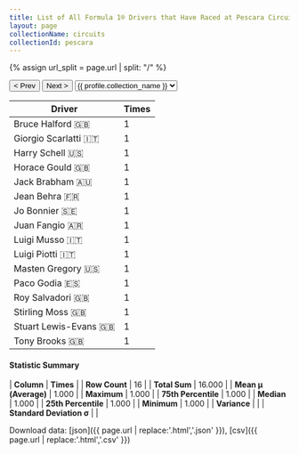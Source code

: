 ```yaml
---
title: List of All Formula 1® Drivers that Have Raced at Pescara Circuit
layout: page
collectionName: circuits
collectionId: pescara
---
```


{% assign url_split = page.url | split: "/" %}
<div id="collection-navigation">
<button onclick="selector.options[selector.selectedIndex-1].value && (window.location = selector.options[selector.selectedIndex-1].value);">&lt; Prev</button>
<button onclick="selector.options[selector.selectedIndex+1].value && (window.location = selector.options[selector.selectedIndex+1].value);">Next &gt;</button>
<select id="selector" onchange="this.options[this.selectedIndex].value && (window.location = this.options[this.selectedIndex].value);">
  {% for collectionId in site.data[page.collectionName].refs %}
    {% if collectionId == page.collectionId %}
      {% assign selected = "selected" %}
    {% else %}
      {% assign selected = "" %}
    {% endif %}
    {% assign profile = site.data[page.collectionName][collectionId].profile %}
    <option value="/f1/{{ page.collectionName }}/{{ collectionId }}/{{ url_split[4] }}" {{ selected }}>{{ profile.collection_name }}</option>
  {% endfor %}
</select>
</div>

| Driver | Times |
|--|--|
| Bruce Halford 🇬🇧 | 1 |
| Giorgio Scarlatti 🇮🇹 | 1 |
| Harry Schell 🇺🇸 | 1 |
| Horace Gould 🇬🇧 | 1 |
| Jack Brabham 🇦🇺 | 1 |
| Jean Behra 🇫🇷 | 1 |
| Jo Bonnier 🇸🇪 | 1 |
| Juan Fangio 🇦🇷 | 1 |
| Luigi Musso 🇮🇹 | 1 |
| Luigi Piotti 🇮🇹 | 1 |
| Masten Gregory 🇺🇸 | 1 |
| Paco Godia 🇪🇸 | 1 |
| Roy Salvadori 🇬🇧 | 1 |
| Stirling Moss 🇬🇧 | 1 |
| Stuart Lewis-Evans 🇬🇧 | 1 |
| Tony Brooks 🇬🇧 | 1 |

#### Statistic Summary

| **Column** | **Times** |
| **Row Count** | 16 |
| **Total Sum** | 16.000 |
| **Mean μ (Average)** | 1.000 |
| **Maximum** | 1.000 |
| **75th Percentile** | 1.000 |
| **Median** | 1.000 |
| **25th Percentile** | 1.000 |
| **Minimum** | 1.000 |
| **Variance** |  |
| **Standard Deviation σ** |  |

Download data: [json]({{ page.url | replace:'.html','.json' }}), [csv]({{ page.url | replace:'.html','.csv' }})
